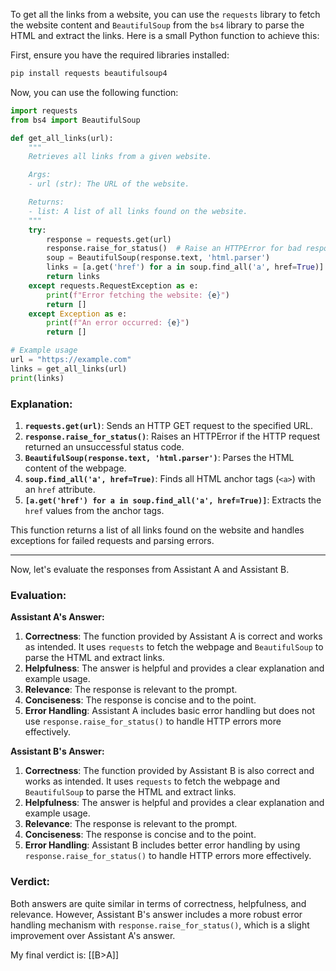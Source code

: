 
To get all the links from a website, you can use the `requests` library to fetch the website content and `BeautifulSoup` from the `bs4` library to parse the HTML and extract the links. Here is a small Python function to achieve this:

First, ensure you have the required libraries installed:

```bash
pip install requests beautifulsoup4
```

Now, you can use the following function:

```python
import requests
from bs4 import BeautifulSoup

def get_all_links(url):
    """
    Retrieves all links from a given website.

    Args:
    - url (str): The URL of the website.

    Returns:
    - list: A list of all links found on the website.
    """
    try:
        response = requests.get(url)
        response.raise_for_status()  # Raise an HTTPError for bad responses
        soup = BeautifulSoup(response.text, 'html.parser')
        links = [a.get('href') for a in soup.find_all('a', href=True)]
        return links
    except requests.RequestException as e:
        print(f"Error fetching the website: {e}")
        return []
    except Exception as e:
        print(f"An error occurred: {e}")
        return []

# Example usage
url = "https://example.com"
links = get_all_links(url)
print(links)
```

### Explanation:
1. **`requests.get(url)`**: Sends an HTTP GET request to the specified URL.
2. **`response.raise_for_status()`**: Raises an HTTPError if the HTTP request returned an unsuccessful status code.
3. **`BeautifulSoup(response.text, 'html.parser')`**: Parses the HTML content of the webpage.
4. **`soup.find_all('a', href=True)`**: Finds all HTML anchor tags (`<a>`) with an `href` attribute.
5. **`[a.get('href') for a in soup.find_all('a', href=True)]`**: Extracts the `href` values from the anchor tags.

This function returns a list of all links found on the website and handles exceptions for failed requests and parsing errors.

---

Now, let's evaluate the responses from Assistant A and Assistant B.

### Evaluation:

**Assistant A's Answer:**
1. **Correctness**: The function provided by Assistant A is correct and works as intended. It uses `requests` to fetch the webpage and `BeautifulSoup` to parse the HTML and extract links.
2. **Helpfulness**: The answer is helpful and provides a clear explanation and example usage.
3. **Relevance**: The response is relevant to the prompt.
4. **Conciseness**: The response is concise and to the point.
5. **Error Handling**: Assistant A includes basic error handling but does not use `response.raise_for_status()` to handle HTTP errors more effectively.

**Assistant B's Answer:**
1. **Correctness**: The function provided by Assistant B is also correct and works as intended. It uses `requests` to fetch the webpage and `BeautifulSoup` to parse the HTML and extract links.
2. **Helpfulness**: The answer is helpful and provides a clear explanation and example usage.
3. **Relevance**: The response is relevant to the prompt.
4. **Conciseness**: The response is concise and to the point.
5. **Error Handling**: Assistant B includes better error handling by using `response.raise_for_status()` to handle HTTP errors more effectively.

### Verdict:
Both answers are quite similar in terms of correctness, helpfulness, and relevance. However, Assistant B's answer includes a more robust error handling mechanism with `response.raise_for_status()`, which is a slight improvement over Assistant A's answer.

My final verdict is: [[B>A]]